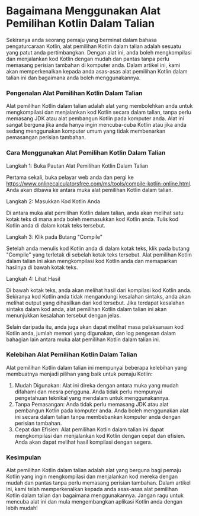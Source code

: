 Bagaimana Menggunakan Alat Pemilihan Kotlin Dalam Talian
========================================================

Sekiranya anda seorang pemaju yang berminat dalam bahasa pengaturcaraan Kotlin, alat pemilihan Kotlin dalam talian adalah sesuatu yang patut anda pertimbangkan. Dengan alat ini, anda boleh mengkompilasi dan menjalankan kod Kotlin dengan mudah dan pantas tanpa perlu memasang perisian tambahan di komputer anda. Dalam artikel ini, kami akan memperkenalkan kepada anda asas-asas alat pemilihan Kotlin dalam talian ini dan bagaimana anda boleh menggunakannya.

### Pengenalan Alat Pemilihan Kotlin Dalam Talian

Alat pemilihan Kotlin dalam talian adalah alat yang membolehkan anda untuk mengkompilasi dan menjalankan kod Kotlin secara dalam talian, tanpa perlu memasang JDK atau alat pembangun Kotlin pada komputer anda. Alat ini sangat berguna jika anda hanya ingin mencuba-cuba Kotlin atau jika anda sedang menggunakan komputer umum yang tidak membenarkan pemasangan perisian tambahan.

### Cara Menggunakan Alat Pemilihan Kotlin Dalam Talian

Langkah 1: Buka Pautan Alat Pemilihan Kotlin Dalam Talian

Pertama sekali, buka pelayar web anda dan pergi ke <https://www.onlinecalculatorsfree.com/ms/tools/compile-kotlin-online.html>. Anda akan dibawa ke antara muka alat pemilihan Kotlin dalam talian.

Langkah 2: Masukkan Kod Kotlin Anda

Di antara muka alat pemilihan Kotlin dalam talian, anda akan melihat satu kotak teks di mana anda boleh memasukkan kod Kotlin anda. Tulis kod Kotlin anda di dalam kotak teks tersebut.

Langkah 3: Klik pada Butang "Compile"

Setelah anda menulis kod Kotlin anda di dalam kotak teks, klik pada butang "Compile" yang terletak di sebelah kotak teks tersebut. Alat pemilihan Kotlin dalam talian ini akan mengkompilasi kod Kotlin anda dan memaparkan hasilnya di bawah kotak teks.

Langkah 4: Lihat Hasil

Di bawah kotak teks, anda akan melihat hasil dari kompilasi kod Kotlin anda. Sekiranya kod Kotlin anda tidak mengandungi kesalahan sintaks, anda akan melihat output yang dihasilkan dari kod tersebut. Jika terdapat kesalahan sintaks dalam kod anda, alat pemilihan Kotlin dalam talian ini akan menunjukkan kesalahan tersebut dengan jelas.

Selain daripada itu, anda juga akan dapat melihat masa pelaksanaan kod Kotlin anda, jumlah memori yang digunakan, dan log pengesan dalam bahagian lain antara muka alat pemilihan Kotlin dalam talian ini.

### Kelebihan Alat Pemilihan Kotlin Dalam Talian

Alat pemilihan Kotlin dalam talian ini mempunyai beberapa kelebihan yang membuatnya menjadi pilihan yang baik untuk pemaju Kotlin:

1. Mudah Digunakan: Alat ini direka dengan antara muka yang mudah difahami dan mesra pengguna. Anda tidak perlu mempunyai pengetahuan teknikal yang mendalam untuk menggunakannya.
2. Tanpa Pemasangan: Anda tidak perlu memasang JDK atau alat pembangun Kotlin pada komputer anda. Anda boleh menggunakan alat ini secara dalam talian tanpa membebankan komputer anda dengan perisian tambahan.
3. Cepat dan Efisien: Alat pemilihan Kotlin dalam talian ini dapat mengkompilasi dan menjalankan kod Kotlin dengan cepat dan efisien. Anda akan dapat melihat hasil kompilasi dengan segera.

### Kesimpulan

Alat pemilihan Kotlin dalam talian adalah alat yang berguna bagi pemaju Kotlin yang ingin mengkompilasi dan menjalankan kod mereka dengan mudah dan pantas tanpa perlu memasang perisian tambahan. Dalam artikel ini, kami telah memperkenalkan kepada anda asas-asas alat pemilihan Kotlin dalam talian dan bagaimana menggunakannya. Jangan ragu untuk mencuba alat ini dan mula mengembangkan aplikasi Kotlin anda dengan lebih mudah!
